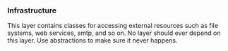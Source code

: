 ### Infrastructure

This layer contains classes for accessing external resources such as file systems, web services, smtp, and so on. No
layer should ever depend on this layer. Use abstractions to make sure it never happens.
